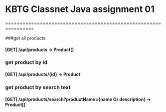 # KBTG Classnet Java assignment 01

================================================================


###get all products

#### [GET] /api/products -> Product[]

### get product by id

#### [GET] /api/products/{id} -> Product

### get product by search text

#### [GET] /api/products/search?productName={name Or description} -> Product[]